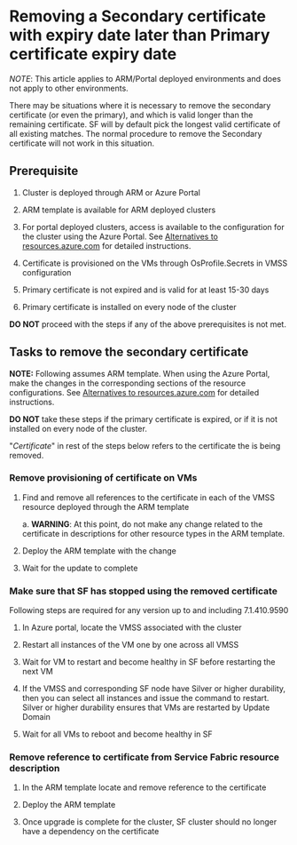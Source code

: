 # Removing a Secondary certificate with expiry date later than Primary certificate expiry date

*NOTE*: This article applies to ARM/Portal deployed environments and does not apply to other environments.

There may be situations where it is necessary to remove the secondary certificate (or even the primary), and which is valid longer than the remaining certificate. SF will by default pick the longest valid certificate of all existing matches. The normal procedure to remove the Secondary certificate will not work in this situation.

## Prerequisite

1. Cluster is deployed through ARM or Azure Portal

2. ARM template is available for ARM deployed clusters

3. For portal deployed clusters, access is available to the configuration for the cluster using the Azure Portal. See [Alternatives to resources.azure.com](../Cluster/resource-explorer-steps.md) for detailed instructions.

4. Certificate is provisioned on the VMs through OsProfile.Secrets in VMSS configuration

5. Primary certificate is not expired and is valid for at least 15-30 days

6. Primary certificate is installed on every node of the cluster

**DO NOT** proceed with the steps if any of the above prerequisites is not met.

## Tasks to remove the secondary certificate

**NOTE:** Following assumes ARM template. When using the Azure Portal, make the changes in the corresponding sections of the resource configurations. See [Alternatives to resources.azure.com](../Cluster/resource-explorer-steps.md) for detailed instructions.

**DO NOT** take these steps if the primary certificate is expired, or if it is not installed on every node of the cluster.

"_Certificate_" in rest of the steps below refers to the certificate the is being removed.

### Remove provisioning of certificate on VMs

1. Find and remove all references to the certificate in each of the VMSS resource deployed through the ARM template

    a. **WARNING**: At this point, do not make any change related to the certificate in  descriptions for other resource types in the ARM template.

2. Deploy the ARM template with the change

3. Wait for the update to complete

### Make sure that SF has stopped using the removed certificate

Following steps are required for any version up to and including 7.1.410.9590

1. In Azure portal, locate the VMSS associated with the cluster

2. Restart all instances of the VM one by one across all VMSS

3. Wait for VM to restart and become healthy in SF before restarting the next VM

4. If the VMSS and corresponding SF node have Silver or higher durability, then you can select all instances and issue the command to restart. Silver or higher durability ensures that VMs are restarted by Update Domain

5. Wait for all VMs to reboot and become healthy in SF

### Remove reference to certificate from Service Fabric resource description

1. In the ARM template locate and remove reference to the certificate

2. Deploy the ARM template

3. Once upgrade is complete for the cluster, SF cluster should no longer have a dependency on the certificate
